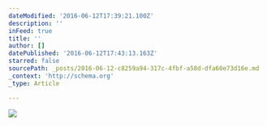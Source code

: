 ```yaml
---
dateModified: '2016-06-12T17:39:21.100Z'
description: ''
inFeed: true
title: ''
author: []
datePublished: '2016-06-12T17:43:13.163Z'
starred: false
sourcePath: _posts/2016-06-12-c8259a94-317c-4fbf-a58d-dfa60e73d16e.md
_context: 'http://schema.org'
_type: Article

---
```

![](https://the-grid-user-content.s3-us-west-2.amazonaws.com/125331ef-dd07-4bd6-9093-5de95aeda685.jpg)